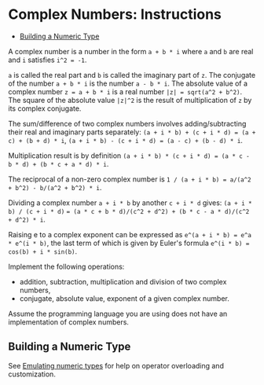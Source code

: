 # Complex Numbers: Instructions

- [Building a Numeric Type](#building-a-numeric-type)

A complex number is a number in the form `a + b * i` where `a` and `b` are real
and `i` satisfies `i^2 = -1`.

`a` is called the real part and `b` is called the imaginary part of `z`. The
conjugate of the number `a + b * i` is the number `a - b * i`. The absolute
value of a complex number `z = a + b * i` is a real number
`|z| = sqrt(a^2 + b^2)`. The square of the absolute value `|z|^2` is the result
of multiplication of `z` by its complex conjugate.

The sum/difference of two complex numbers involves adding/subtracting their real
and imaginary parts separately:
`(a + i * b) + (c + i * d) = (a + c) + (b + d) * i`,
`(a + i * b) - (c + i * d) = (a - c) + (b - d) * i`.

Multiplication result is by definition
`(a + i * b) * (c + i * d) = (a * c - b * d) + (b * c + a * d) * i`.

The reciprocal of a non-zero complex number is
`1 / (a + i * b) = a/(a^2 + b^2) - b/(a^2 + b^2) * i`.

Dividing a complex number `a + i * b` by another `c + i * d` gives:
`(a + i * b) / (c + i * d)`
`= (a * c + b * d)/(c^2 + d^2) + (b * c - a * d)/(c^2 + d^2) * i`.

Raising e to a complex exponent can be expressed as
`e^(a + i * b) = e^a * e^(i * b)`, the last term of which is given by Euler's
formula `e^(i * b) = cos(b) + i * sin(b)`.

Implement the following operations:

- addition, subtraction, multiplication and division of two complex numbers,
- conjugate, absolute value, exponent of a given complex number.

Assume the programming language you are using does not have an implementation of
complex numbers.

## Building a Numeric Type

See [Emulating numeric types][emulating-numeric-types] for help on operator
overloading and customization.

[emulating-numeric-types]:
  https://docs.python.org/3/reference/datamodel.html#emulating-numeric-types
